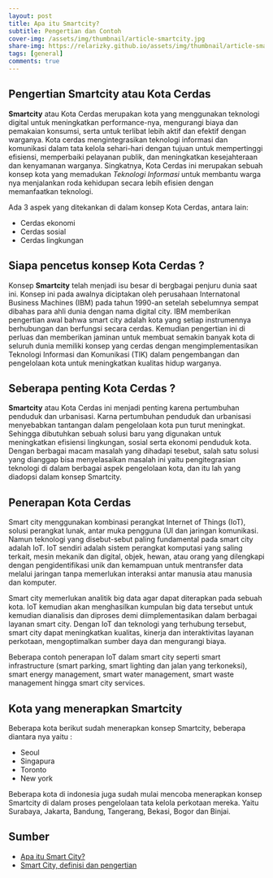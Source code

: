 ```yaml
---
layout: post
title: Apa itu Smartcity?
subtitle: Pengertian dan Contoh
cover-img: /assets/img/thumbnail/article-smartcity.jpg
share-img: https://relarizky.github.io/assets/img/thumbnail/article-smartcity.jpg
tags: [general]
comments: true
---
```


## Pengertian Smartcity atau Kota Cerdas

**Smartcity** atau Kota Cerdas merupakan kota yang menggunakan teknologi digital untuk meningkatkan performance-nya, mengurangi biaya dan pemakaian konsumsi, serta untuk terlibat lebih aktif dan efektif dengan warganya. Kota cerdas mengintegrasikan teknologi informasi dan komunikasi dalam tata kelola sehari-hari dengan tujuan untuk mempertinggi efisiensi, memperbaiki pelayanan publik, dan meningkatkan kesejahteraan dan kenyamanan warganya. Singkatnya, Kota Cerdas ini merupakan sebuah konsep kota yang memadukan *Teknologi Informasi* untuk membantu warga nya menjalankan roda kehidupan secara lebih efisien dengan memanfaatkan teknologi.
 
Ada 3 aspek yang ditekankan di dalam konsep Kota Cerdas, antara lain:
- Cerdas ekonomi
- Cerdas sosial
- Cerdas lingkungan

## Siapa pencetus konsep Kota Cerdas ?

Konsep **Smartcity** telah menjadi isu besar di bergbagai penjuru dunia saat ini. Konsep ini pada awalnya  diciptakan oleh perusahaan Internatonal Business Machines (IBM) pada tahun 1990-an setelah  sebelumnya sempat dibahas para ahli dunia dengan nama digital city. IBM memberikan pengertian  awal bahwa smart city adalah kota yang setiap instrumennya berhubungan dan berfungsi secara cerdas. Kemudian pengertian ini di perluas dan memberikan jaminan untuk membuat semakin banyak kota di seluruh dunia memiliki konsep yang cerdas dengan mengimplementasikan Teknologi Informasi dan Komunikasi (TIK) dalam pengembangan dan pengelolaan kota untuk meningkatkan kualitas hidup  warganya.

## Seberapa penting Kota Cerdas ?

**Smartcity** atau Kota Cerdas ini menjadi penting karena pertumbuhan penduduk dan urbanisasi. Karna pertumbuhan penduduk dan urbanisasi menyebabkan tantangan dalam pengelolaan kota pun turut meningkat. Sehingga dibutuhkan sebuah solusi baru yang digunakan untuk meningkatkan efisiensi lingkungan, sosial serta ekonomi penduduk kota. Dengan berbagai macam masalah yang dihadapi tesebut, salah satu solusi yang dianggap bisa menyelasaikan masalah ini yaitu pengitegrasian teknologi di dalam berbagai aspek pengelolaan kota, dan itu lah yang diadopsi dalam konsep Smartcity.

## Penerapan Kota Cerdas

Smart city menggunakan kombinasi perangkat Internet of Things (IoT), solusi perangkat lunak, antar  muka pengguna (UI dan jaringan komunikasi. Namun teknologi yang disebut-sebut paling fundamental  pada smart city adalah IoT. IoT sendiri adalah sistem perangkat komputasi yang saling terkait, mesin  mekanik dan digital, objek, hewan, atau orang yang dilengkapi dengan pengidentifikasi unik dan  kemampuan untuk mentransfer data melalui jaringan tanpa memerlukan interaksi antar manusia atau  manusia dan komputer. 

Smart city memerlukan analitik big data agar dapat diterapkan pada sebuah kota. IoT kemudian akan  menghasilkan kumpulan big data tersebut untuk kemudian dianalisis dan diproses demi  diimplementasikan dalam berbagai layanan smart city. Dengan IoT dan teknologi yang terhubung  tersebut, smart city dapat meningkatkan kualitas, kinerja dan interaktivitas layanan perkotaan,  mengoptimalkan sumber daya dan mengurangi biaya. 

Beberapa contoh penerapan IoT dalam smart city seperti smart infrastructure (smart parking, smart  lighting dan jalan yang terkoneksi), smart energy management, smart water management, smart  waste management hingga smart city services.

## Kota yang menerapkan Smartcity

Beberapa kota berikut sudah menerapkan konsep Smartcity, beberapa diantara nya yaitu :
- Seoul
- Singapura
- Toronto
- New york

Beberapa kota di indonesia juga sudah mulai mencoba menerapkan konsep Smartcity di dalam proses pengelolaan tata kelola perkotaan mereka. Yaitu Surabaya, Jakarta, Bandung, Tangerang, Bekasi, Bogor dan  Binjai.

## Sumber
- [Apa itu Smart City?](https://www.idn.id/apa-itu-smart-city/)
- [Smart City, definisi dan pengertian](https://dpu.kulonprogokab.go.id/detil/68/smart-city-definisi-dan-pengertian)

